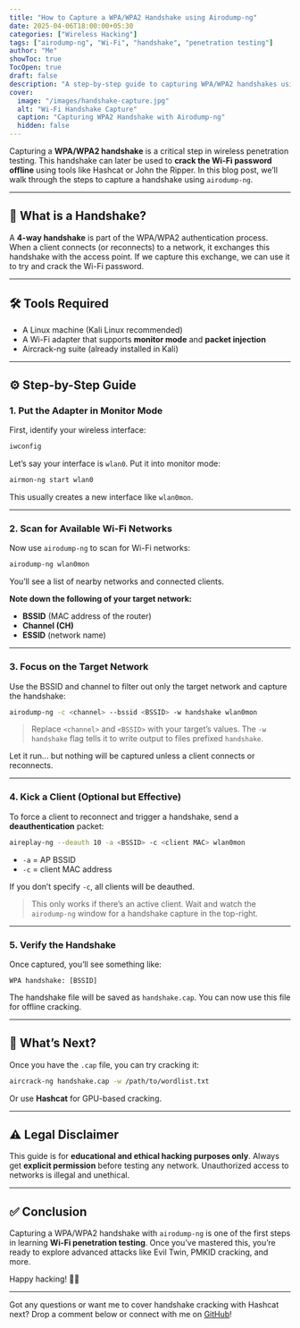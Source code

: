 ```yaml
---
title: "How to Capture a WPA/WPA2 Handshake using Airodump-ng"
date: 2025-04-06T18:00:00+05:30
categories: ["Wireless Hacking"]
tags: ["airodump-ng", "Wi-Fi", "handshake", "penetration testing"]
author: "Me"
showToc: true
TocOpen: true
draft: false
description: "A step-by-step guide to capturing WPA/WPA2 handshakes using airodump-ng for Wi-Fi penetration testing."
cover:
  image: "/images/handshake-capture.jpg"
  alt: "Wi-Fi Handshake Capture"
  caption: "Capturing WPA2 Handshake with Airodump-ng"
  hidden: false
---
```


Capturing a **WPA/WPA2 handshake** is a critical step in wireless penetration testing. This handshake can later be used to **crack the Wi-Fi password offline** using tools like Hashcat or John the Ripper. In this blog post, we’ll walk through the steps to capture a handshake using `airodump-ng`.

---

## 🧠 What is a Handshake?

A **4-way handshake** is part of the WPA/WPA2 authentication process. When a client connects (or reconnects) to a network, it exchanges this handshake with the access point. If we capture this exchange, we can use it to try and crack the Wi-Fi password.

---

## 🛠️ Tools Required

- A Linux machine (Kali Linux recommended)
- A Wi-Fi adapter that supports **monitor mode** and **packet injection**
- Aircrack-ng suite (already installed in Kali)

---

## ⚙️ Step-by-Step Guide

### 1. Put the Adapter in Monitor Mode

First, identify your wireless interface:

```bash
iwconfig
```

Let’s say your interface is `wlan0`. Put it into monitor mode:

```bash
airmon-ng start wlan0
```

This usually creates a new interface like `wlan0mon`.

---

### 2. Scan for Available Wi-Fi Networks

Now use `airodump-ng` to scan for Wi-Fi networks:

```bash
airodump-ng wlan0mon
```

You’ll see a list of nearby networks and connected clients.

**Note down the following of your target network:**

- **BSSID** (MAC address of the router)
- **Channel (CH)**
- **ESSID** (network name)

---

### 3. Focus on the Target Network

Use the BSSID and channel to filter out only the target network and capture the handshake:

```bash
airodump-ng -c <channel> --bssid <BSSID> -w handshake wlan0mon
```

> Replace `<channel>` and `<BSSID>` with your target’s values. The `-w handshake` flag tells it to write output to files prefixed `handshake`.

Let it run... but nothing will be captured unless a client connects or reconnects.

---

### 4. Kick a Client (Optional but Effective)

To force a client to reconnect and trigger a handshake, send a **deauthentication** packet:

```bash
aireplay-ng --deauth 10 -a <BSSID> -c <client MAC> wlan0mon
```

- `-a` = AP BSSID
- `-c` = client MAC address

If you don’t specify `-c`, all clients will be deauthed.

> This only works if there’s an active client. Wait and watch the `airodump-ng` window for a handshake capture in the top-right.

---

### 5. Verify the Handshake

Once captured, you’ll see something like:

```
WPA handshake: [BSSID]
```

The handshake file will be saved as `handshake.cap`. You can now use this file for offline cracking.

---

## 🧪 What’s Next?

Once you have the `.cap` file, you can try cracking it:

```bash
aircrack-ng handshake.cap -w /path/to/wordlist.txt
```

Or use **Hashcat** for GPU-based cracking.

---

## ⚠️ Legal Disclaimer

This guide is for **educational and ethical hacking purposes only**. Always get **explicit permission** before testing any network. Unauthorized access to networks is illegal and unethical.

---

## ✅ Conclusion

Capturing a WPA/WPA2 handshake with `airodump-ng` is one of the first steps in learning **Wi-Fi penetration testing**. Once you’ve mastered this, you’re ready to explore advanced attacks like Evil Twin, PMKID cracking, and more.

Happy hacking! 🧑‍💻

---

Got any questions or want me to cover handshake cracking with Hashcat next? Drop a comment below or connect with me on [GitHub](https://github.com/)!
